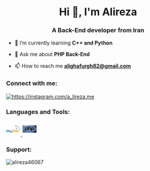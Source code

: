 <h1 align="center">Hi 👋, I'm Alireza</h1>
<h3 align="center">A Back-End developer from Iran</h3>

- 🌱 I’m currently learning **C++ and Python**

- 💬 Ask me about **PHP Back-End**

- 📫 How to reach me **alighafurgh82@gmail.com**

<h3 align="left">Connect with me:</h3>
<p align="left">
<a href="https://instagram.com/https://instagram.com/a_lireza.me" target="blank"><img align="center" src="https://raw.githubusercontent.com/rahuldkjain/github-profile-readme-generator/master/src/images/icons/Social/instagram.svg" alt="https://instagram.com/a_lireza.me" height="30" width="40" /></a>
</p>

<h3 align="left">Languages and Tools:</h3>
<p align="left"> <a href="https://www.mysql.com/" target="_blank" rel="noreferrer"> <img src="https://raw.githubusercontent.com/devicons/devicon/master/icons/mysql/mysql-original-wordmark.svg" alt="mysql" width="40" height="40"/> </a> <a href="https://www.php.net" target="_blank" rel="noreferrer"> <img src="https://raw.githubusercontent.com/devicons/devicon/master/icons/php/php-original.svg" alt="php" width="40" height="40"/> </a> </p>

<h3 align="left">Support:</h3>
<p><a href="https://ko-fi.com/alireza46067"> <img align="left" src="https://cdn.ko-fi.com/cdn/kofi3.png?v=3" height="50" width="210" alt="alireza46067" /></a></p><br><br>
